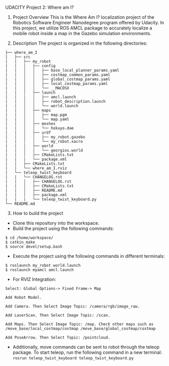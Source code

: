 UDACITY Project 2: Where am I?

1. Project Overview
This is the Where Am I? localization project of the Robotics Software Engineer Nanodegree program offered by Udacity. In this project, we utilize ROS AMCL package to accurately localize a mobile robot inside a map in the Gazebo simulation environments.

2. Description
The project is organized in the following directories:
```                                                      
├── where_am_I
|   ├── src
|   |   ├── my_robot
|   |   |   ├── config
|   |   │   │   ├── base_local_planner_params.yaml
|   |   │   │   ├── costmap_common_params.yaml
|   |   │   │   ├── global_costmap_params.yaml
|   |   │   │   ├── local_costmap_params.yaml
|   |   │   │   └── __MACOSX
|   |   │   ├── launch
|   |   |   |   ├── amcl.launch
|   |   │   │   ├── robot_description.launch
|   |   │   │   └── world.launch
|   |   │   ├── maps
|   |   │   │   ├── map.pgm
|   |   │   │   └── map.yaml
|   |   │   ├── meshes
|   |   │   │   └── hokuyo.dae
|   |   │   ├── urdf
|   |   │   │   ├── my_robot.gazebo
|   |   │   │   └── my_robot.xacro
|   |   |   ├── world
|   |   │   |   └── georgios.world
|   |   │   ├── CMakeLists.txt
|   |   |   └── package.xml
|   |   ├── CMakeLists.txt
|   |   └── where_am_I.rviz
|   └── teleop_twist_keyboard
|   |   └── CHANGELOG.rst
|   |   │   ├── CHANGELOG.rst
|   |   │   ├── CMakeLists.txt
|   |   │   ├── README.md
|   |   │   ├── package.xml
|   |   |   └── teleop_twist_keyboard.py
└── README.md 
```

3. How to build the project

  - Clone this repository into the workspace.
  - Build the project using the following commands:
  ```
  $ cd /home/workspace/
  $ catkin_make
  $ source devel/setup.bash
  ```
  - Execute the project using the following commands in different terminals:
  ```
  $ roslaunch my_robot world.launch 
  $ roslaunch myamcl amcl.launch
  ```
  - For RVIZ Integration: 

   `Select: Global Options-> Fixed Frame-> Map`

   `Add Robot Model.`
   
   `Add Camera. Then Select Image Topic: /camera/rgb/image_raw.`
   
   `Add LaserScan. Then Select Image Topic: /scan.`
   
   `Add Maps. Then Select Image Topic: /map. Check other maps such as /move_base/local_costmap/costmap /move_base/global_costmap/costmap`
   
   `Add PoseArrow. Then Select Topic: /pointcloud.`

  - Additionally, move commands can be sent to robot through the teleop package. To start teleop, run the following command in a new terminal: ` rosrun teleop_twist_keyboard teleop_twist_keyboard.py `
